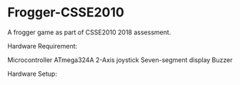 # Frogger-CSSE2010

A frogger game as part of CSSE2010 2018 assessment.

Hardware Requirement: 

  Microcontroller ATmega324A 
  2-Axis joystick 
  Seven-segment display
  Buzzer
  
  
Hardware Setup:

  
